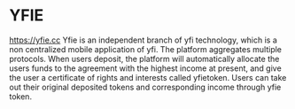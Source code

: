 # YFIE
https://yfie.cc
Yfie is an independent branch of yfi technology, which is a non centralized mobile application of yfi. The platform aggregates multiple protocols. When users deposit, the platform will automatically allocate the users funds to the agreement with the highest income at present, and give the user a certificate of rights and interests called yfietoken. Users can take out their original deposited tokens and corresponding income through yfie token.
